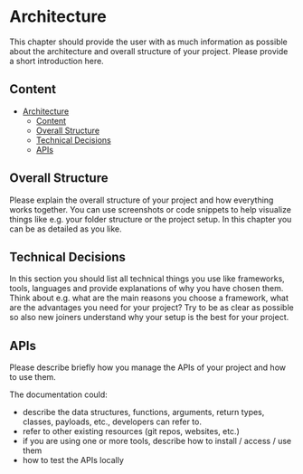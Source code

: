 # Architecture

This chapter should provide the user with as much information as possible about the architecture and overall structure of your project. Please provide a short introduction here.

## Content

- [Architecture](#architecture)
  - [Content](#content)
  - [Overall Structure](#overall-structure)
  - [Technical Decisions](#technical-decisions)
  - [APIs](#apis)

## Overall Structure

Please explain the overall structure of your project and how everything works together. You can use screenshots or code snippets to help visualize things like e.g. your folder structure or the project setup. In this chapter you can be as detailed as you like.

## Technical Decisions

In this section you should list all technical things you use like frameworks, tools, languages and provide explanations of why you have chosen them. Think about e.g. what are the main reasons you choose a framework, what are the advantages you need for your project? Try to be as clear as possible so also new joiners understand why your setup is the best for your project.

## APIs

Please describe briefly how you manage the APIs of your project and how to use them.

The documentation could:

- describe the data structures, functions, arguments, return types, classes, payloads, etc., developers can refer to.
- refer to other existing resources (git repos, websites, etc.)
- if you are using one or more tools, describe how to install / access / use them
- how to test the APIs locally

